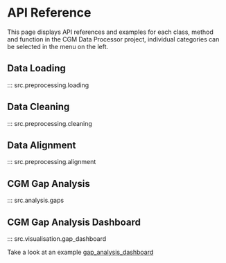 # API Reference

This page displays API references and examples for each class, method and function in
the CGM Data Processor project, individual categories can be selected in the menu on 
the left.

## Data Loading
::: src.preprocessing.loading
## Data Cleaning
::: src.preprocessing.cleaning
## Data Alignment
::: src.preprocessing.alignment
## CGM Gap Analysis
::: src.analysis.gaps
## CGM Gap Analysis Dashboard
::: src.visualisation.gap_dashboard

Take a look at an example [gap_analysis_dashboard](../user-guide/tutorials/load_and_export_data_files/load_and_export_data_17_1.png)